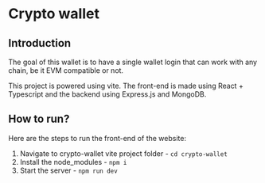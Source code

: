 # Crypto wallet

## Introduction
The goal of this wallet is to have a single wallet login that can work with any chain, be it EVM compatible or not. 

This project is powered using vite. The front-end is made using React + Typescript and the backend using Express.js and MongoDB. 


## How to run?

Here are the steps to run the front-end of the website:
1. Navigate to crypto-wallet vite project folder - `cd crypto-wallet`
2. Install the node_modules - `npm i`
3. Start the server - `npm run dev`




